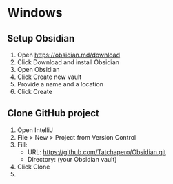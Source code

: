 # Windows

## Setup Obsidian
1. Open https://obsidian.md/download
2. Click Download and install Obsidian
3. Open Obsidian
4. Click Create new vault
5. Provide a name and a location
6. Click Create

## Clone GitHub project
1. Open IntelliJ
2. File > New > Project from Version Control
3. Fill:
   - URL: https://github.com/Tatchapero/Obsidian.git
   - Directory: (your Obsidian vault)
4. Click Clone
5. 